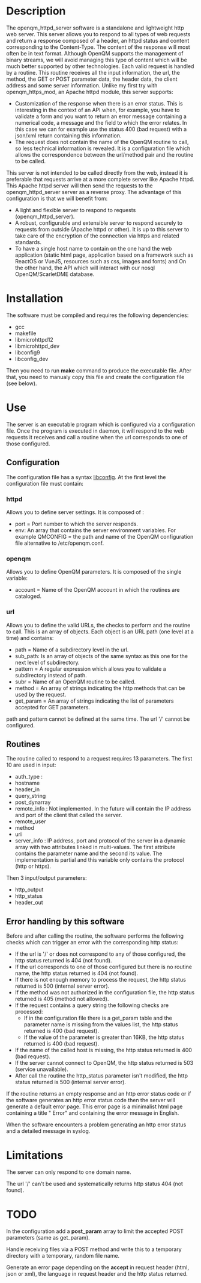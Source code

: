 # Description

The openqm_httpd_server software is a standalone and lightweight http web server. This server allows you to respond to all types of web requests and return a response composed of a header, an httpd status and content corresponding to the Content-Type. The content of the response will most often be in text format. Although OpenQM supports the management of binary streams, we will avoid managing this type of content which will be much better supported by other technologies. Each valid request is handled by a routine. This routine receives all the input information, the url, the method, the GET or POST parameter data, the header data, the client address and some server information. Unlike my first try with openqm_https_mod, an Apache httpd module, this server supports:
- Customization of the response when there is an error status. This is interesting in the context of an API when, for example, you have to validate a form and you want to return an error message containing a numerical code, a message and the field to which the error relates. In this case we can for example use the status 400 (bad request) with a json/xml return containing this information.
- The request does not contain the name of the OpenQM routine to call, so less technical information is revealed. It is a configuration file which allows the correspondence between the url/method pair and the routine to be called.

This server is not intended to be called directly from the web, instead it is preferable that requests arrive at a more complete server like Apache httpd. This Apache httpd server will then send the requests to the openqm_httpd_server server as a reverse proxy. The advantage of this configuration is that we will benefit from:
- A light and flexible server to respond to requests (openqm_httpd_server).
- A robust, configurable and extensible server to respond securely to requests from outside (Apache httpd or other). It is up to this server to take care of the encryption of the connection via https and related standards.
- To have a single host name to contain on the one hand the web application (static html page, application based on a framework such as ReactOS or VueJS, resources such as css, images and fonts) and On the other hand, the API which will interact with our nosql OpenQM/ScarletDME database.
   
# Installation

The software must be compiled and requires the following dependencies:
- gcc
- makefile
- libmicrohttpd12
- libmicrohttpd_dev
- libconfig9
- libconfig_dev

Then you need to run **make** command to produce the executable file. After that, you need to manualy copy this file and create the configuration file (see below).

# Use

The server is an executable program which is configured via a configuration file. Once the program is executed in daemon, it will respond to the web requests it receives and call a routine when the url corresponds to one of those configured.

## Configuration

The configuration file has a syntax [libconfig](http://hyperrealm.github.io/libconfig/). At the first level the configuration file must contain:

### httpd

Allows you to define server settings. It is composed of :
- port = Port number to which the server responds.
- env: An array that contains the server environment variables. For example QMCONFIG = the path and name of the OpenQM configuration file alternative to /etc/openqm.conf.

### openqm

Allows you to define OpenQM parameters. It is composed of the single variable:
- account = Name of the OpenQM account in which the routines are cataloged.

### url

Allows you to define the valid URLs, the checks to perform and the routine to call. This is an array of objects. Each object is an URL path (one level at a time) and contains:
- path = Name of a subdirectory level in the url.
- sub_path: Is an array of objects of the same syntax as this one for the next level of subdirectory.
- pattern = A regular expression which allows you to validate a subdirectory instead of path.
- subr = Name of an OpenQM routine to be called.
- method = An array of strings indicating the http methods that can be used by the request.
- get_param = An array of strings indicating the list of parameters accepted for GET parameters.

path and pattern cannot be defined at the same time. The url '/' cannot be configured.

## Routines

The routine called to respond to a request requires 13 parameters. The first 10 are used in input:
- auth_type :
- hostname
- header_in
- query_string
- post_dynarray
- remote_info : Not implemented. In the future will contain the IP address and port of the client that called the server.
- remote_user
- method
- uri
- server_info : IP address, port and protocol of the server in a dynamic array with two attributes linked in multi-values. The first attribute contains the parameter name and the second its value. The implementation is partial and this variable only contains the protocol (http or https).
  
Then 3 input/output parameters:
- http_output
- http_status
- header_out

## Error handling by this software

Before and after calling the routine, the software performs the following checks which can trigger an error with the corresponding http status:
- If the url is '/' or does not correspond to any of those configured, the http status returned is 404 (not found).
- If the url corresponds to one of those configured but there is no routine name, the http status returned is 404 (not found).
- If there is not enough memory to process the request, the http status returned is 500 (internal server error).
- If the method was not authorized in the configuration file, the http status returned is 405 (method not allowed).
- If the request contains a query string the following checks are processed:
    - If in the configuration file there is a get_param table and the parameter name is missing from the values list, the http status returned is 400 (bad request).
    - If the value of the parameter is greater than 16KB, the http status returned is 400 (bad request).
- If the name of the called host is missing, the http status returned is 400 (bad request).
- If the server cannot connect to OpenQM, the http status returned is 503 (service unavailable).
- After call the routine the http_status parameter isn't modified, the http status returned is 500 (internal server error).

If the routine returns an empty response and an http error status code or if the software generates an http error status code then the server will generate a default error page. This error page is a minimalist html page containing a title " Error" and containing the error message in English.

When the software encounters a problem generating an http error status and a detailed message in syslog.

# Limitations

The server can only respond to one domain name.

The url '/' can't be used and systematically returns http status 404 (not found).

# TODO

In the configuration add a **post_param** array to limit the accepted POST parameters (same as get_param).

Handle receiving files via a POST method and write this to a temporary directory with a temporary, random file name.

Generate an error page depending on the **accept** in request header (html, json or xml), the language in request header and the http status returned.
